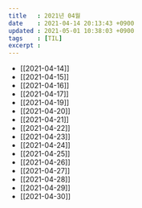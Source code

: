```yaml
---
title   : 2021년 04월
date    : 2021-04-14 20:13:43 +0900
updated : 2021-05-01 10:38:03 +0900
tags    : [TIL]
excerpt : 
---
```

- [[2021-04-14]]
- [[2021-04-15]]
- [[2021-04-16]]
- [[2021-04-17]]
- [[2021-04-19]]
- [[2021-04-20]]
- [[2021-04-21]]
- [[2021-04-22]]
- [[2021-04-23]]
- [[2021-04-24]]
- [[2021-04-25]]
- [[2021-04-26]]
- [[2021-04-27]]
- [[2021-04-28]]
- [[2021-04-29]]
- [[2021-04-30]]
